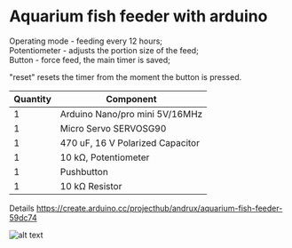 # Aquarium fish feeder with arduino

Operating mode - feeding every 12 hours;  
Potentiometer - adjusts the portion size of the feed;  
Button - force feed, the main timer is saved;  

"reset" resets the timer from the moment the button is pressed.

Quantity | Component
--- | ---
1 | Arduino Nano/pro mini	5V/16MHz
1 | Micro Servo SERVOSG90
1 | 470 uF, 16 V Polarized Capacitor
1 | 10 kΩ, Potentiometer
1 | Pushbutton
1 | 10 kΩ Resistor


Details
https://create.arduino.cc/projecthub/andrux/aquarium-fish-feeder-59dc74


![alt text](https://hacksterio.s3.amazonaws.com/uploads/attachments/1018232/screenshot_2019-11-14_at_22_19_24_mGzzLZG8mT.png)

